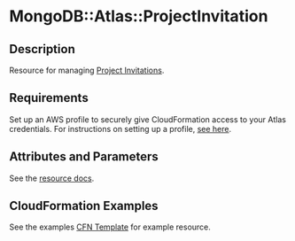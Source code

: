 # MongoDB::Atlas::ProjectInvitation

## Description

Resource for managing [Project Invitations](https://www.mongodb.com/docs/api/doc/atlas-admin-api-v2/operation/operation-listprojectinvitations).

## Requirements

Set up an AWS profile to securely give CloudFormation access to your Atlas credentials.
For instructions on setting up a profile, [see here](/README.md#mongodb-atlas-api-keys-credential-management).

## Attributes and Parameters

See the [resource docs](./docs/README.md).

## CloudFormation Examples

See the examples [CFN Template](/examples/project-invitation/project-invitation.json) for example resource.

